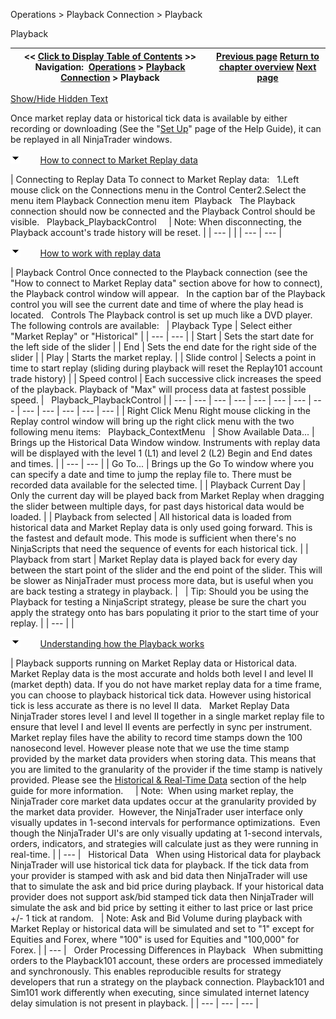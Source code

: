 ﻿


Operations \> Playback Connection \> Playback






















Playback







| \<\< [Click to Display Table of Contents](playback.md) \>\> **Navigation:**     [Operations](operations-1.md) \> [Playback Connection](playback_connection-1.md) \> Playback | [Previous page](set_up12-1.md) [Return to chapter overview](playback_connection-1.md) [Next page](data_files-1.md) |
| --- | --- |




[Show/Hide Hidden Text](javascript:HMToggleExpandAll(!HMAnyToggleOpen()) "Click to open/close expanding sections")









Once market replay data or historical tick data is available by either recording or downloading (See the "[Set Up](set_up12-1.md)" page of the Help Guide), it can be replayed in all NinjaTrader windows. 


![tog_minus](tog_minus-1.gif)        [How to connect to Market Replay data](javascript:HMToggle('toggle','HowToConnectToMarketReplayData','HowToConnectToMarketReplayData_ICON'))




| Connecting to Replay Data To connect to Market Replay data:   1\.Left mouse click on the Connections menu in the Control Center2\.Select the menu item Playback Connection menu item  Playback   The Playback connection should now be connected and the Playback Control should be visible.    Playback_PlaybackControl       | Note: When disconnecting, the Playback account's trade history will be reset. | | --- | |
| --- | --- |



![tog_minus](tog_minus-1.gif)        [How to work with replay data](javascript:HMToggle('toggle','HowToWorkWithReplayData','HowToWorkWithReplayData_ICON'))




| Playback Control Once connected to the Playback connection (see the "How to connect to Market Replay data" section above for how to connect), the Playback control window will appear.   In the caption bar of the Playback control you will see the current date and time of where the play head is located.   Controls The Playback control is set up much like a DVD player. The following controls are available:     | Playback Type | Select either "Market Replay" or "Historical" | | --- | --- | | Start | Sets the start date for the left side of the slider | | End | Sets the end date for the right side of the slider | | Play | Starts the market replay. | | Slide control | Selects a point in time to start replay (sliding during playback will reset the Replay101 account trade history) | | Speed control | Each successive click increases the speed of the playback. Playback of "Max" will process data at fastest possible speed. |      Playback_PlaybackControl |
| --- | --- | --- | --- | --- | --- | --- | --- | --- | --- | --- | --- | --- |
| Right Click Menu Right mouse clicking in the Replay control window will bring up the right click menu with the two following menu items:    Playback_ContextMenu     | Show Available Data... | Brings up the Historical Data Window window. Instruments with replay data will be displayed with the level 1 (L1\) and level 2 (L2\) Begin and End dates and times. | | --- | --- | | Go To... | Brings up the Go To window where you can specify a date and time to jump the replay file to. There must be recorded data available for the selected time. | | Playback Current Day | Only the current day will be played back from Market Replay when dragging the slider between multiple days, for past days historical data would be loaded. | | Playback from selected | All historical data is loaded from historical data and Market Replay data is only used going forward. This is the fastest and default mode. This mode is sufficient when there's no NinjaScripts that need the sequence of events for each historical tick. | | Playback from start | Market Replay data is played back for every day between the start point of the slider and the end point of the slider. This will be slower as NinjaTrader must process more data, but is useful when you are back testing a strategy in playback. |        | Tip:  Should you be using the Playback for testing a NinjaScript strategy, please be sure the chart you apply the strategy onto has bars populating it prior to the start time of your replay. | | --- | |



![tog_minus](tog_minus-1.gif)        [Understanding how the Playback works](javascript:HMToggle('toggle','UnderstandingHowThePlaybackWorks','UnderstandingHowThePlaybackWorks_ICON'))




| Playback supports running on Market Replay data or Historical data. Market Replay data is the most accurate and holds both level I and level II (market depth) data. If you do not have market replay data for a time frame, you can choose to playback historical tick data. However using historical tick is less accurate as there is no level II data.   Market Replay Data   NinjaTrader stores level I and level II together in a single market replay file to ensure that level I and level II events are perfectly in sync per instrument.    Market replay files have the ability to record time stamps down the 100 nanosecond level. However please note that we use the time stamp provided by the market data providers when storing data. This means that you are limited to the granularity of the provider if the time stamp is natively provided. Please see the [Historical \& Real\-Time Data](data_by_provider-1.md) section of the help guide for more information.       | Note:  When using market replay, the NinjaTrader core market data updates occur at the granularity provided by the market data provider.  However, the NinjaTrader user interface only visually updates in 1\-second intervals for performance optimizations.  Even though the NinjaTrader UI's are only visually updating at 1\-second intervals, orders, indicators, and strategies will calculate just as they were running in real\-time. | | --- |      Historical Data   When using Historical data for playback NinjaTrader will use historical tick data for playback. If the tick data from your provider is stamped with ask and bid data then NinjaTrader will use that to simulate the ask and bid price during playback. If your historical data provider does not support ask/bid stamped tick data then NinjaTrader will simulate the ask and bid price by setting it either to last price or last price \+/\- 1 tick at random.     | Note: Ask and Bid Volume during playback with Market Replay or historical data will be simulated and set to "1" except for Equities and Forex, where "100" is used for Equities and "100,000" for Forex. | | --- |      Order Processing Differences in Playback   When submitting orders to the Playback101 account, these orders are processed immediately and synchronously. This enables reproducible results for strategy developers that run a strategy on the playback connection. Playback101 and Sim101 work differently when executing, since simulated internet latency delay simulation is not present in playback. |
| --- | --- | --- |










